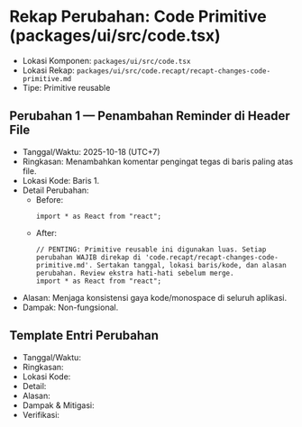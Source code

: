 # Rekap Perubahan: Code Primitive (packages/ui/src/code.tsx)

- Lokasi Komponen: `packages/ui/src/code.tsx`
- Lokasi Rekap: `packages/ui/src/code.recapt/recapt-changes-code-primitive.md`
- Tipe: Primitive reusable

## Perubahan 1 — Penambahan Reminder di Header File
- Tanggal/Waktu: 2025-10-18 (UTC+7)
- Ringkasan: Menambahkan komentar pengingat tegas di baris paling atas file.
- Lokasi Kode: Baris 1.
- Detail Perubahan:
  - Before:
    ```tsx
    import * as React from "react";
    ```
  - After:
    ```tsx
    // PENTING: Primitive reusable ini digunakan luas. Setiap perubahan WAJIB direkap di 'code.recapt/recapt-changes-code-primitive.md'. Sertakan tanggal, lokasi baris/kode, dan alasan perubahan. Review ekstra hati-hati sebelum merge.
    import * as React from "react";
    ```
- Alasan: Menjaga konsistensi gaya kode/monospace di seluruh aplikasi.
- Dampak: Non-fungsional.

## Template Entri Perubahan
- Tanggal/Waktu:
- Ringkasan:
- Lokasi Kode:
- Detail:
- Alasan:
- Dampak & Mitigasi:
- Verifikasi: